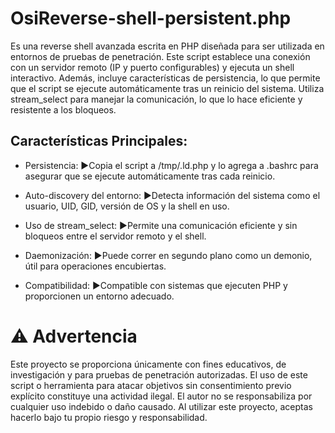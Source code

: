 OsiReverse-shell-persistent.php
================================================

Es una reverse shell avanzada escrita en PHP diseñada para ser utilizada en entornos de pruebas de penetración. Este script establece una conexión con un servidor remoto (IP y puerto configurables) y ejecuta un shell interactivo. Además, incluye características de persistencia, lo que permite que el script se ejecute automáticamente tras un reinicio del sistema. Utiliza stream\_select para manejar la comunicación, lo que lo hace eficiente y resistente a los bloqueos.

Características Principales:
----------------------------

* Persistencia:
▶️Copia el script a /tmp/.ld.php y lo agrega a .bashrc para asegurar que se ejecute automáticamente tras cada reinicio.
  
* Auto-discovery del entorno:
▶️Detecta información del sistema como el usuario, UID, GID, versión de OS y la shell en uso.
  
* Uso de stream_select:
▶️Permite una comunicación eficiente y sin bloqueos entre el servidor remoto y el shell.
  
* Daemonización:
▶️Puede correr en segundo plano como un demonio, útil para operaciones encubiertas.
  
* Compatibilidad:
▶️Compatible con sistemas que ejecuten PHP y proporcionen un entorno adecuado.

⚠️ Advertencia
===============================

Este proyecto se proporciona únicamente con fines educativos, de investigación y para pruebas de penetración autorizadas.
El uso de este script o herramienta para atacar objetivos sin consentimiento previo explícito constituye una actividad ilegal.
El autor no se responsabiliza por cualquier uso indebido o daño causado.
Al utilizar este proyecto, aceptas hacerlo bajo tu propio riesgo y responsabilidad.
